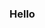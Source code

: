### Hello

<!--
**AQ1011/AQ1011** is a ✨ _special_ ✨ repository because its `README.md` (this file) appears on your GitHub profile.

 # Wooosp
